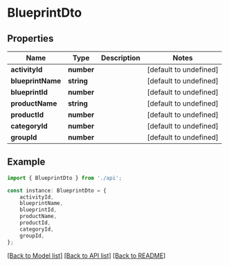 # BlueprintDto


## Properties

Name | Type | Description | Notes
------------ | ------------- | ------------- | -------------
**activityId** | **number** |  | [default to undefined]
**blueprintName** | **string** |  | [default to undefined]
**blueprintId** | **number** |  | [default to undefined]
**productName** | **string** |  | [default to undefined]
**productId** | **number** |  | [default to undefined]
**categoryId** | **number** |  | [default to undefined]
**groupId** | **number** |  | [default to undefined]

## Example

```typescript
import { BlueprintDto } from './api';

const instance: BlueprintDto = {
    activityId,
    blueprintName,
    blueprintId,
    productName,
    productId,
    categoryId,
    groupId,
};
```

[[Back to Model list]](../README.md#documentation-for-models) [[Back to API list]](../README.md#documentation-for-api-endpoints) [[Back to README]](../README.md)
